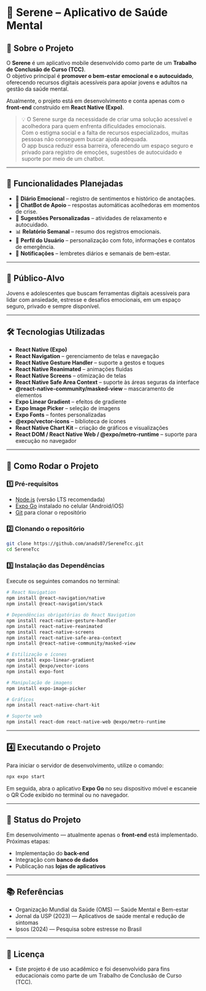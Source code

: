 # 🌿 Serene – Aplicativo de Saúde Mental  

## 📖 Sobre o Projeto  
O **Serene** é um aplicativo mobile desenvolvido como parte de um **Trabalho de Conclusão de Curso (TCC)**.  
O objetivo principal é **promover o bem-estar emocional e o autocuidado**, oferecendo recursos digitais acessíveis para apoiar jovens e adultos na gestão da saúde mental.  

Atualmente, o projeto está em desenvolvimento e conta apenas com o **front-end** construído em **React Native (Expo)**.  

> 💡 O Serene surge da necessidade de criar uma solução acessível e acolhedora para quem enfrenta dificuldades emocionais.  
> Com o estigma social e a falta de recursos especializados, muitas pessoas não conseguem buscar ajuda adequada.  
> O app busca reduzir essa barreira, oferecendo um espaço seguro e privado para registro de emoções, sugestões de autocuidado e suporte por meio de um chatbot.  

---

## 🎯 Funcionalidades Planejadas  
- 📔 **Diário Emocional** – registro de sentimentos e histórico de anotações.  
- 💬 **ChatBot de Apoio** – respostas automáticas acolhedoras em momentos de crise.  
- 🌱 **Sugestões Personalizadas** – atividades de relaxamento e autocuidado.  
- 📊 **Relatório Semanal** – resumo dos registros emocionais.  
- 👤 **Perfil do Usuário** – personalização com foto, informações e contatos de emergência.  
- 🔔 **Notificações** – lembretes diários e semanais de bem-estar.  

---

## 📱 Público-Alvo  
Jovens e adolescentes que buscam ferramentas digitais acessíveis para lidar com ansiedade, estresse e desafios emocionais, em um espaço seguro, privado e sempre disponível.  

---

## 🛠️ Tecnologias Utilizadas
- **React Native (Expo)**
- **React Navigation** – gerenciamento de telas e navegação
- **React Native Gesture Handler** – suporte a gestos e toques
- **React Native Reanimated** – animações fluidas
- **React Native Screens** – otimização de telas
- **React Native Safe Area Context** – suporte às áreas seguras da interface
- **@react-native-community/masked-view** – mascaramento de elementos
- **Expo Linear Gradient** – efeitos de gradiente
- **Expo Image Picker** – seleção de imagens
- **Expo Fonts** – fontes personalizadas
- **@expo/vector-icons** – biblioteca de ícones
- **React Native Chart Kit** – criação de gráficos e visualizações
- **React DOM / React Native Web / @expo/metro-runtime** – suporte para execução no navegador

---

## 🚀 Como Rodar o Projeto  

### 1️⃣ Pré-requisitos  
- [Node.js](https://nodejs.org/) (versão LTS recomendada)  
- [Expo Go](https://expo.dev/client) instalado no celular (Android/iOS)  
- [Git](https://git-scm.com/) para clonar o repositório  

### 2️⃣ Clonando o repositório  
```bash
git clone https://github.com/anads07/SereneTcc.git
cd SereneTcc
```

### 3️⃣ Instalação das Dependências

Execute os seguintes comandos no terminal:

```bash
# React Navigation
npm install @react-navigation/native
npm install @react-navigation/stack

# Dependências obrigatórias do React Navigation
npm install react-native-gesture-handler
npm install react-native-reanimated
npm install react-native-screens
npm install react-native-safe-area-context
npm install @react-native-community/masked-view

# Estilização e ícones
npm install expo-linear-gradient
npm install @expo/vector-icons
npm install expo-font

# Manipulação de imagens
npm install expo-image-picker

# Gráficos
npm install react-native-chart-kit

# Suporte web
npm install react-dom react-native-web @expo/metro-runtime

```

---

## 4️⃣ Executando o Projeto
Para iniciar o servidor de desenvolvimento, utilize o comando:
``` bash
npx expo start
```
Em seguida, abra o aplicativo **Expo Go** no seu dispositivo móvel e escaneie o QR Code exibido no terminal ou no navegador.

---

## 📌 Status do Projeto
Em desenvolvimento — atualmente apenas o **front-end** está implementado.
Próximas etapas:
  - Implementação do **back-end**
  - Integração com **banco de dados**
  - Publicação nas **lojas de aplicativos**
 
---

## 📚 Referências
- Organização Mundial da Saúde (OMS) — Saúde Mental e Bem-estar
- Jornal da USP (2023) — Aplicativos de saúde mental e redução de sintomas
- Ipsos (2024) — Pesquisa sobre estresse no Brasil

 ---

## 📝 Licença
- Este projeto é de uso acadêmico e foi desenvolvido para fins educacionais como parte de um Trabalho de Conclusão de Curso (TCC).
